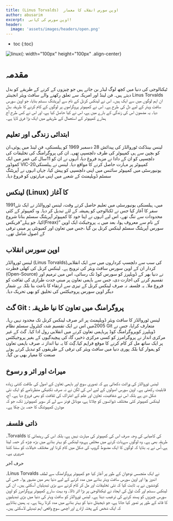 ```yaml
---
title: (Linus Torvalds)  اوپن سورس انقلاب کا معمار
author: abusarim
excerpt:  اوپن سورس کی کہانی!
header:
  image: 'assets/images/headers/open.png'
---
```



* toc
{:toc}

![linux]({{site.baseurl}}/assets/images/linux.png){: width="100px" height="100px" .align-center}

# مقدمہ

ٹیکنالوجی کی دنیا میں کچھ لوگ لیڈر بن جاتے ہیں جو چیزوں کے کرنے کے طریقے کو بدل
دیتے ہیں۔ فن لینڈ اور امریکہ سے تعلق رکھنے والے سافٹ ویئر انجینئر Linus Torvalds
ان اہم لوگوں میں سے ایک ہیں۔ اس نے لینکس کرنل کے نام سے آپریٹنگ سسٹم بنایا، جو
اوپن سورس سافٹ ویئر کے لیے دل کی طرح ہے۔ اس نے کمپیوٹر پروگراموں پر لوگوں کے کام
کرنے کا طریقہ بدل دیا۔ یہ مضمون اس کی زندگی کے بارے میں ہے، اس نے کیا حاصل کیا
ہے، اور اس نے کس طرح آج ہمارے کمپیوٹر کے استعمال کے طریقے میں ایک بڑا فرق لایا
ہے۔

## ابتدائی زندگی اور تعلیم

لینس بینڈکٹ ٹوروالڈز کی پیدائش 28 دسمبر 1969 کو ہیلسنکی، فن لینڈ میں ہوئی،ان کو
بچپن سے ہی کمپیوٹر کی طرف دلچسپی تھی۔ ان کی پروگرامنگ کی تخلیقات کی دلچسپی کو ان
کے دادا نے مزید فروغ دیا، اُنہوں نے ان کو 11سال کی عمر میں ایک کموڈور
VIC-20کمپیوٹر پر مہارت حاصل کرنے کا مواقع دیا۔ لینس نے ہیلسنکی یونیورسٹی میں
کمپیوٹر سائنس میں اپنی دلچسپی کو پیش کیا، جہاں انہوں نے آپریٹنگ سسٹم ڈویلپمنٹ کے
شعبے میں اپنی مہارتوں کو فروغ دیا۔

## لینکس (Linux) کا آغاز

1991میں، ہیلسنکی یونیورسٹی میں تعلیم حاصل کرتے وقت، لینس ٹوروالڈز نے ایک نئے سفر
کا آغاز کیا جس نے ٹکنالوجی کو ہمیشہ کے لئے تبدیل کر دیا۔ وہ کمپیوٹر کے کئی
محدودات سے تنگ تھے، اس لیے انہوں نے اپنا خود کا کمپیوٹر آپریٹنگ سسٹم بنانا شروع
کیا، جو پہلے”فریکس(Freax)“ کے نام سے معروف ہوا، بعد میں یہ پروجیکٹ ایک اوپن سورس
آپریٹنگ سسٹم لینکس کرنل بن گیا ،جس میں تعاون اور کمیونٹی پر مبنی ترقی کے اصول
شامل تھے۔

## اوپن سورس انقلاب

لینس ٹوروالڈز (Linus Torvalds)کی سب سے دلچسپ کرداروں میں سے ایک انقلابی کردار ان
کے اوپن سورس سافٹ ویئر کی ترویج ہے۔ لینکس کرنل کی کھلی فطرت (Open-Source) نے
دنیا بھر کے ڈویلپرز کو سورس کوڈ تک رسائی، اس میں ترمیم اور تقسیم کرنے کی اجازت
دی، جس سے باہمی تعاون پر مبنی جدت طرازی کی ثقافت کو فروغ ملا۔ یہ فلسفہ نہ صرف
لینکس کرنل کے تیزی سے ارتقاء کا باعث بنا بلکہ بے شمار دیگر اوپن سورس پروجیکٹس کی
تخلیق کو بھی تحریک دیا۔

## گٹ Git : پروگرامنگ میں تعاون کا نیا طریقہ

لینس ٹوروالڈز کا سافٹ ویئر ڈویلپمنٹ پر اثر صرف لینکس کرنل تک محدود
نہیں رہا۔2005میں اس نے ایک تقسیم شدہ کنٹرول سسٹم نظام Git متعارف کرایا، جس نے
ڈویلپرز کوپروگرامنگ کوڈ پرباہمی تعاون کرنے میں انقلابی رول ادا کیا۔ گٹ کے غیر
مرکزی انداز نے پروگرامرز کو کسی مرکزی ذخیرہ گاہ کی پیچیدگیوں کے بغیر پروجیکٹس پر
ایک ساتھ مل کر کام کرنے کا موقع فراہم کیا۔گِٹ کا یہ نیا انداز نہ صرف باہمی تعاون
کو ہموار کیا بلکہ پوری دنیا میں سافٹ ویئر کی ترقی کے طریقوں کو تبدیل کرتے ہوئے
صنعت کا معیار بھی بن گیا۔

## میراث اور اثر و رسوخ

لینس ٹوروالڈز کی وراثت دکھاتی ہے کہ تصوری سوچ اور باہمی تعاون کے اصول کی طاقت
کتنی زیادہ قابلیت رکھتی ہے۔ اوپن سورس اصولوں کے لیے اس کی لگن نے نہ صرف تکنیکی
منظرنامے کو ایک نئی شکل دی ہے بلکہ اس نے شفافیت، تعاون اور علم کے اشتراک کی
ثقافت کو بھی فروغ دیا ہے۔ آج، لینکس کمپیوٹر کئی مختلف ڈیوائسوں کو چلاتا ہے،
موبائل فونز سے لے کر سوپر کمپیوٹرز تک، جو کہ موڈرن کمپیوٹنگ کا حصہ بن چکا ہے۔

## ذاتی فلسفہ

۔Torvalds کی کامیابی کی وجہ صرف اس کی کمپیوٹر کی مہارت نہیں ہے، بلکہ اس کی
رہنمائی کا طریقہ بھی ہے۔ وہ لوگوں سےبات کرنے میں مخلص ہے،وہ لینکس کو بہتر بنانے
میں بڑھ چڑھ کر حصہ لیتا ہے۔اُس نے یہ بتایا کہ لوگوں کا ایک مضبوط گروپ کی شکل میں
کام کرنا اور مختلف خیالات کو سننا کتنا ضروری ہے۔

حرف آخر

۔Linus Torvalds نے ایک متجسس نوجوان کے طور پر آغاز کیا جو کمپیوٹر پروگرامنگ سے
لطف اندوز ہوا اور اوپن سورس سافٹ ویئر بنانے میں مدد کرنے کے لیے دنیا بھر میں
مشہور ہوا۔ جس کی کوششوں نے یہ ثابت کیا کہ نئی تخلیقات اور مل کر کام کرنے سے بڑی
تبدیلیاں آسکتی ہیں۔ ان کی لینکس سسٹم اور گٹ ٹول کی ایجاد نے ٹیکنالوجی پر بڑا اثر
ڈالا۔ وہ بہت سارے کمپیوٹر پروگرامرز کو اوپن سورس چیزوں کو پسند کرنے کی ترغیب
دیتا ہے۔ لینس ٹوروالڈز کو سافٹ ویئر کی دنیا میں بڑی تبدیلیوں کا قائد کے طور پر
تصور کیا جاتا ہے، جو ڈیجیٹل دنیا کو بہتر بنانے میں مدد کرتا رہتا ہے۔ یہ ہمیں
بتاتاہے کہ ایک شخص کے پختہ ارادے اور اچھی سوچ واقعی اہم تبدیلی لاسکتی ہیں۔

---

